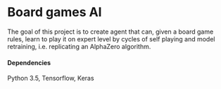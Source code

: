 # Board games AI
The goal of this project is to create agent that can, given a board
game rules, learn to play it on expert level by cycles of self playing
and model retraining, i.e. replicating an AlphaZero algorithm.

#### Dependencies
Python 3.5, Tensorflow, Keras
